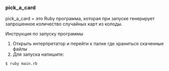 ### pick_a_card

pick_a_card = это Ruby программа, которая при запуске генерирует запрошенное количество случайных карт из колоды.

Инструкция по запуску программы
1. Открыть интерпретатор и перейти к папке где храниться скаченные файлы
2. Для запуска напишите:

```sh
$ ruby main.rb
```
